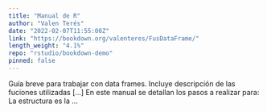 ```yaml
---
title: "Manual de R"
author: "Valen Terés"
date: "2022-02-07T11:55:00Z"
link: "https://bookdown.org/valenteres/FusDataFrame/"
length_weight: "4.1%"
repo: "rstudio/bookdown-demo"
pinned: false
---
```


Guía breve para trabajar con data frames. Incluye descripción de las fuciones utilizadas [...] En este manual se detallan los pasos a realizar para: La estructura es la ...
